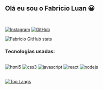 ## Olá eu sou o Fabricio Luan 😀
</br>

[![Instagram](https://img.shields.io/badge/Instagram-E4405F?style=for-the-badge&logo=instagram&logoColor=white)]('https://www.instagram.com/fabri_luan/')
[![GitHub](https://img.shields.io/badge/GitHub-100000?style=for-the-badge&logo=github&logoColor=white)]('https://github.com/fabriluan')

![Fabricio GitHub stats](https://github-readme-stats.vercel.app/api?username=fabriluan&show_icons=true&theme=radical)

### Tecnologias usadas:

<div style="display: inline-block">
</br>
    <img aling="center" alt="html5" src="https://img.shields.io/badge/HTML5-E34F26?style=for-the-badge&logo=html5&logoColor=white" />
    <img aling="center" alt="css3" src="https://img.shields.io/badge/CSS3-1572B6?style=for-the-badge&logo=css3&logoColor=white" />
    <img aling="center" alt="javascript" src="https://img.shields.io/badge/JavaScript-F7DF1E?style=for-the-badge&logo=javascript&logoColor=black" />
    <img aling="center" alt="react" src="https://img.shields.io/badge/React-20232A?style=for-the-badge&logo=react&logoColor=61DAFB" />
    <img aling="center" alt="nodejs" src="https://img.shields.io/badge/Node.js-43853D?style=for-the-badge&logo=node.js&logoColor=white" />
</div>
</br>
</br>

[![Top Langs](https://github-readme-stats.vercel.app/api/top-langs/?username=fabriluan&layout=compact)](https://github.com/fabriluan/github-readme-stats)

